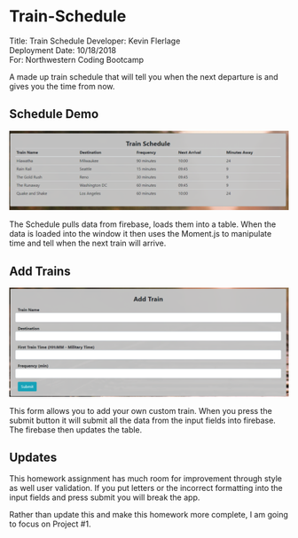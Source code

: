 # Train-Schedule

Title: Train Schedule
Developer: Kevin Flerlage  
Deployment Date: 10/18/2018  
For: Northwestern Coding Bootcamp 

A made up train schedule that will tell you when the next departure is and gives you the time from now.

## Schedule Demo

![Schedule Example](./assets/ScheduleExample.PNG)

The Schedule pulls data from firebase, loads them into a table. When the data is loaded into the window it then uses the Moment.js to manipulate time and tell when the next train will arrive.

## Add Trains

![Add Train Form](./assets/AddTrain.PNG)

This form allows you to add your own custom train. When you press the submit button it will submit all the data from the input fields into firebase. The firebase then updates the table.

## Updates

This homework assignment has much room for improvement through style as well user validation. If you put letters or the incorrect formatting into the input fields and press submit you will break the app.

Rather than update this and make this homework more complete, I am going to focus on Project #1.